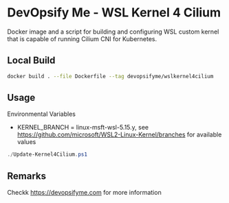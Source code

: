 # DevOpsify Me - WSL Kernel 4 Cilium

Docker image and a script for building and configuring WSL custom kernel that is capable of running Cilium CNI for Kubernetes.

## Local Build

```sh
docker build . --file Dockerfile --tag devopsifyme/wslkernel4cilium
```

## Usage

Environmental Variables
* KERNEL_BRANCH = linux-msft-wsl-5.15.y, see https://github.com/microsoft/WSL2-Linux-Kernel/branches for available values

```ps1
./Update-Kernel4Cilium.ps1
```

## Remarks

Checkk https://devopsifyme.com for more information